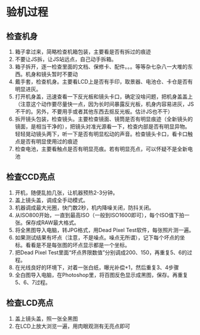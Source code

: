# 验机过程

## 检查机身
1. 箱子拿过来，简略检查机箱包装，主要看是否有拆过的痕迹
2. 不要让JS拆，让JS站远点，自己动手拆箱。
3. 箱子拆开，逐一检查里面的文档、保修卡、配件。。。等等杂七杂八一大堆的东西。机身和镜头暂时不要动
4. 戴手套，检查机身。主要看LCD上是否有手印，取景器、电池仓、卡仓是否有明显进灰。
5. 打开机身盖，迅速查看一下反光板和镜头卡口，确定没啥问题，把机身盖盖上（注意这个动作要尽量快一点，因为长时间暴露反光板，机身内容易进灰，JS不干的。另外，不要用手或者其他东西去抠反光板。估计JS也不干）
6. 拆开镜头包装，检查镜头。主要检查镜面、镜筒是否有明显痕迹（全新镜头的镜面，是相当干净的），把镜头对准光源看一下，检查内部是否有明显异物。轻轻晃动镜头两下，听一下是否有明显松动的声音。检查镜头卡口，看卡口触点是否有明显使用过的痕迹
7. 检查电池，主要看触点是否有明显亮痕。若有明显亮点，可以怀疑不是全新电池

## 检查CCD亮点
1. 开机，随便乱拍几张，让机器预热2-3分钟。
2. 盖上镜头盖，调成全手动模式。
3. 机器调成最大光圈，快门数2秒，机内降噪关闭，防抖关闭。
4. 从ISO800开始，一直到最高ISO（一般到ISO1600即可），每个ISO值下拍一张。保存成RAW最大格式。
5. 将全黑图导入电脑，转JPG格式，用Dead Pixel Test软件，每张照片测一遍。
6. 如果测试结果有坏点（注意，不是噪点。噪点无所谓），记下每个坏点的坐标。看看是不是每张图的坏点显示都是一个坐标。
7. 把Dead Pixel Test里面“坏点界限数值”分别调成200、150，再重复5、6的过程。
8. 在光线良好的环境下，对着一张白纸，曝光补偿+1，然后重复3、4步骤
9. 全白图导入电脑，在Photoshop里，将百图反色显示成黑图，保存。再重复5、6、7过程。

## 检查LCD亮点
1. 盖上镜头盖，照一张全黑图
2. 在LCD上放大浏览一遍，用肉眼观测有无亮点即可